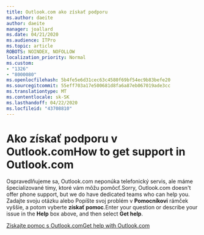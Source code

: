 ```yaml
---
title: Outlook.com ako získať podporu
ms.author: daeite
author: daeite
manager: joallard
ms.date: 04/21/2020
ms.audience: ITPro
ms.topic: article
ROBOTS: NOINDEX, NOFOLLOW
localization_priority: Normal
ms.custom:
- "1326"
- "8000080"
ms.openlocfilehash: 5b4fe5e6d31cec63c4580f69bf54ec9b83befe20
ms.sourcegitcommit: 55eff703a17e500681d8fa6a87eb067019ade3cc
ms.translationtype: MT
ms.contentlocale: sk-SK
ms.lasthandoff: 04/22/2020
ms.locfileid: "43708810"
---
```

# <a name="how-to-get-support-in-outlookcom"></a><span data-ttu-id="11897-102">Ako získať podporu v Outlook.com</span><span class="sxs-lookup"><span data-stu-id="11897-102">How to get support in Outlook.com</span></span>

<span data-ttu-id="11897-103">Ospravedlňujeme sa, Outlook.com neponúka telefonický servis, ale máme špecializované tímy, ktoré vám môžu pomôcť.</span><span class="sxs-lookup"><span data-stu-id="11897-103">Sorry, Outlook.com doesn't offer phone support, but we do have dedicated teams who can help you.</span></span>
<span data-ttu-id="11897-104">Zadajte svoju otázku alebo Popíšte svoj problém v **Pomocníkovi** rámček vyššie, a potom vyberte **získať pomoc**.</span><span class="sxs-lookup"><span data-stu-id="11897-104">Enter your question or describe your issue in the **Help** box above, and then select **Get help**.</span></span>

[<span data-ttu-id="11897-105">Získajte pomoc s Outlook.com</span><span class="sxs-lookup"><span data-stu-id="11897-105">Get help with Outlook.com</span></span>](https://support.office.com/article/40676ad0-c831-45ac-a023-5be633be798d?wt.mc_id=Office_Outlook_com_Alchemy)
